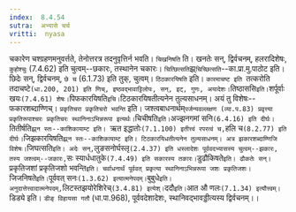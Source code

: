 ```yaml
---
index:  8.4.54
sutra:  अभ्यासे चर्च
vritti:  nyasa
---
```


चकारेण चश्ग्रहणमनुवर्त्तते, तेनोत्तरत्र तदनुवृत्तिर्न भवति। `चिखनिषति` ति। खनतेः सन्, द्विर्वचनम्, हलरादिशेषः, `कुहोश्चुः` (7.4.62) इति चुत्वम्--छकारः, तस्थानेन चकारः। `चित्छित्सति`झ्र्`चिच्छित्सति`--का.प्रा.मु.पाठोट इति। छिदेः सन्, द्विर्वचनम्, `छे च` (6.1.73) इति तुक्, चुत्वम्। `ठिठकारयिषति` इति। `कारमाचष्ट इति `तत्करोति तदाचष्टे` (धा.200, 201) इति णिच्, इष्ठवद्भावाट्टिलोपः, सन्, इट्, गुणः, अयादेशः। `तिष्ठाससि` इति। `शर्पूर्वाः खयः` (7.4.61) शेषः। `पिफकारयिषति` इचि। `टिठकारयिषतीत्यनेन तुल्यसाधनम्। अयं तु विशेषः--फकारशब्दाण्णिच्।
`प्रकृतिचरा प्रकृतिचरो भवन्ति` इति। जश्त्वबाधनार्थम्` पर्जन्यवल्लक्षण (व्या.प.83) प्रवृत्त्या प्रकृतिरूपाश्चरः प्रकृतिचरः स्थानिनाऽभिन्नरूपा इत्यर्थः। `चिचीषति` इति। `अज्झनगमां सनि` (6.4.16) इति दीर्घः। `तितीर्षति`झ्र्न स्तः--काशिकायाम्ट इति। `ऋत इद्धातोः` (7.1.100) इतीत्त्वं रपरत्वं च, `हलि च` (8.2.77) इति दीर्घः। `जिझकारयिषति` झ्र्न स्तः--काशिकायाम्ट इति। टिठकारयिधतीत्यनेन तुल्यसाधनम्। अत्र झकारशब्दाण्णिजि विशेषः। `जिघत्सति` इति। अदेः सन्, `लुङसनोर्घस्लृ` (2.4.37) इति धस्लादेशः पूर्ववदभ्यासस्य चुत्वम्--झकारः, तस्य जश्त्वम्--जकारः, `सः स्यार्धधातुके` (7.4.49) इति सकारस्य तकारः। `डुढौकिषते` इति। ढौकतेः सन्।
`प्रकृतिजशां प्रकृतिजशो भवन्ति` इति। चर्वाधनार्थं पूर्ववत् प्रकृत्या स्थानिनाऽभिन्नरूपा जशः प्रकृतिजशः। `जिजनिषते` इति। `पूर्ववत् सनः` (1.3.62) इत्यात्मनेपदम्। `बुबुधे` इति। अनुदात्तेत्त्वादात्मनेपदम्, `लिटस्तझयोरेशिरेच्` (3.4.81) इत्येश्। `ददौ` इति। `आत औ णलः` (7.1.34) इत्यौत्त्वम्। `डिड्ये इति। `डीङ् विहायसा गतौ` (धा.पा.968), पूर्ववदेशादेशः, स्थानिवद्भावड्डीत्यस्य द्विर्वचनम्।।

